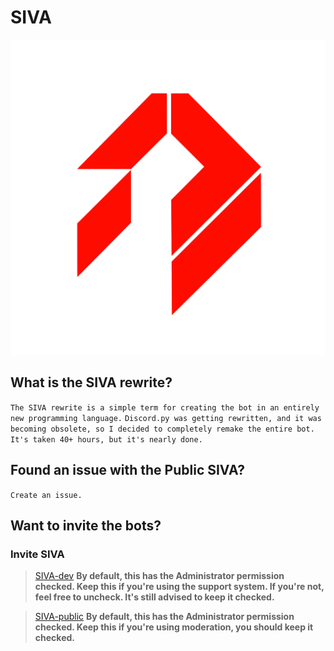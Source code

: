 # SIVA

![SIVA logo](/Images/SIVA.png)

## What is the SIVA rewrite?
`The SIVA rewrite is a simple term for creating the bot in an entirely new programming language.`
`Discord.py was getting rewritten, and it was becoming obsolete, so I decided to completely remake the entire bot.`
`It's taken 40+ hours, but it's nearly done.`

## Found an issue with the Public SIVA?
`Create an issue.`

## Want to invite the bots?

### Invite SIVA
> [SIVA-dev](https://discordapp.com/oauth2/authorize?scope=bot&client_id=410547925597421571&permissions=8) **By default, this has the Administrator permission checked. Keep this if you're using the support system. If you're not, feel free to uncheck. It's still advised to keep it checked.**

> [SIVA-public](https://discordapp.com/oauth2/authorize?client_id=320942091049893888&scope=bot&permissions=8) **By default, this has the Administrator permission checked. Keep this if you're using moderation, you should keep it checked.**